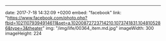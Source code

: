 ---
date: 2017-7-18 14:32:09 +0200
embed: "facebook"
link: "https://www.facebook.com/photo.php?fbid=10211079394914611&set=a.10200872723714210.1073741831.1048105286&type=3&theater"
img: "/img/life/00364_item.md.jpg"
imageWidth: 300
imageHeight: 224
